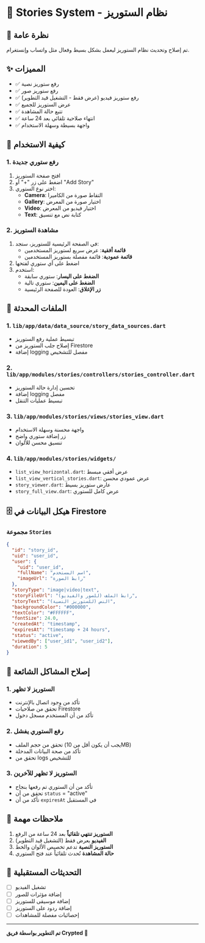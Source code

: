 # 📱 Stories System - نظام الستوريز

## 🎯 نظرة عامة
تم إصلاح وتحديث نظام الستوريز ليعمل بشكل بسيط وفعال مثل واتساب وإنستغرام.

## ✨ المميزات
- ✅ رفع ستوريز نصية
- ✅ رفع ستوريز صور
- ✅ رفع ستوريز فيديو (عرض فقط - التشغيل قيد التطوير)
- ✅ عرض الستوريز للجميع
- ✅ تتبع حالة المشاهدة
- ✅ انتهاء صلاحية تلقائي بعد 24 ساعة
- ✅ واجهة بسيطة وسهلة الاستخدام

## 🚀 كيفية الاستخدام

### 1. رفع ستوري جديدة
1. افتح صفحة الستوريز
2. اضغط على زر "+" أو "Add Story"
3. اختر نوع الستوري:
   - **Camera**: التقاط صورة من الكاميرا
   - **Gallery**: اختيار صورة من المعرض
   - **Video**: اختيار فيديو من المعرض
   - **Text**: كتابة نص مع تنسيق

### 2. مشاهدة الستوريز
1. في الصفحة الرئيسية للستوريز، ستجد:
   - **قائمة أفقية**: عرض سريع لستوريز المستخدمين
   - **قائمة عمودية**: قائمة مفصلة بستوريز المستخدمين
2. اضغط على أي ستوري لفتحها
3. استخدم:
   - **الضغط على اليسار**: ستوري سابقة
   - **الضغط على اليمين**: ستوري تالية
   - **زر الإغلاق**: العودة للصفحة الرئيسية

## 🔧 الملفات المحدثة

### 1. `lib/app/data/data_source/story_data_sources.dart`
- تبسيط عملية رفع الستوريز
- إصلاح جلب الستوريز من Firestore
- إضافة logging مفصل للتشخيص

### 2. `lib/app/modules/stories/controllers/stories_controller.dart`
- تحسين إدارة حالة الستوريز
- إضافة logging مفصل
- تبسيط عمليات التنقل

### 3. `lib/app/modules/stories/views/stories_view.dart`
- واجهة محسنة وسهلة الاستخدام
- زر إضافة ستوري واضح
- تنسيق محسن للألوان

### 4. `lib/app/modules/stories/widgets/`
- `list_view_horizontal.dart`: عرض أفقي مبسط
- `list_view_vertical_stories.dart`: عرض عمودي محسن
- `story_viewer.dart`: عارض ستوريز بسيط
- `story_full_view.dart`: عرض كامل للستوري

## 🗄️ هيكل البيانات في Firestore

### مجموعة `Stories`
```json
{
  "id": "story_id",
  "uid": "user_id",
  "user": {
    "uid": "user_id",
    "fullName": "اسم المستخدم",
    "imageUrl": "رابط الصورة"
  },
  "storyType": "image|video|text",
  "storyFileUrl": "رابط الملف (للصور والفيديو)",
  "storyText": "النص (للستوريز النصية)",
  "backgroundColor": "#000000",
  "textColor": "#FFFFFF",
  "fontSize": 24.0,
  "createdAt": "timestamp",
  "expiresAt": "timestamp + 24 hours",
  "status": "active",
  "viewedBy": ["user_id1", "user_id2"],
  "duration": 5
}
```

## 🐛 إصلاح المشاكل الشائعة

### 1. الستوريز لا تظهر
- تأكد من وجود اتصال بالإنترنت
- تحقق من صلاحيات Firestore
- تأكد من أن المستخدم مسجل دخول

### 2. رفع الستوري يفشل
- تحقق من حجم الملف (يجب أن يكون أقل من 10MB)
- تأكد من صحة البيانات المدخلة
- تحقق من logs للتشخيص

### 3. الستوريز لا تظهر للآخرين
- تأكد من أن الستوري تم رفعها بنجاح
- تحقق من أن `status` = "active"
- تأكد من أن `expiresAt` في المستقبل

## 📝 ملاحظات مهمة

1. **الستوريز تنتهي تلقائياً** بعد 24 ساعة من الرفع
2. **الفيديو** يعرض فقط (التشغيل قيد التطوير)
3. **الستوريز النصية** تدعم تخصيص الألوان والخط
4. **حالة المشاهدة** تُحدث تلقائياً عند فتح الستوري

## 🔄 التحديثات المستقبلية
- [ ] تشغيل الفيديو
- [ ] إضافة مؤثرات للصور
- [ ] إضافة موسيقى للستوريز
- [ ] إضافة ردود على الستوريز
- [ ] إحصائيات مفصلة للمشاهدات

---

**تم التطوير بواسطة فريق Crypted** 🚀 